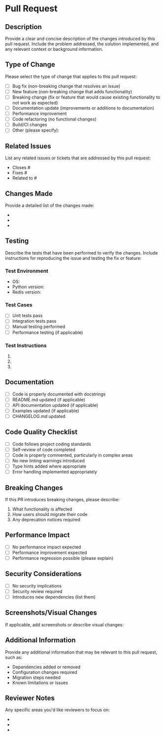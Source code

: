 # Pull Request

## Description

Provide a clear and concise description of the changes introduced by this pull request. Include the problem addressed, the solution implemented, and any relevant context or background information.

## Type of Change

Please select the type of change that applies to this pull request:

- [ ] Bug fix (non-breaking change that resolves an issue)
- [ ] New feature (non-breaking change that adds functionality)
- [ ] Breaking change (fix or feature that would cause existing functionality to not work as expected)
- [ ] Documentation update (improvements or additions to documentation)
- [ ] Performance improvement
- [ ] Code refactoring (no functional changes)
- [ ] Build/CI changes
- [ ] Other (please specify):

## Related Issues

List any related issues or tickets that are addressed by this pull request:

- Closes #
- Fixes #
- Related to #

## Changes Made

Provide a detailed list of the changes made:

-
-
-

## Testing

Describe the tests that have been performed to verify the changes. Include instructions for reproducing the issue and testing the fix or feature:

### Test Environment

- OS:
- Python version:
- Redis version:

### Test Cases
- [ ] Unit tests pass
- [ ] Integration tests pass
- [ ] Manual testing performed
- [ ] Performance testing (if applicable)

### Test Instructions

1.
2.
3.

## Documentation

- [ ] Code is properly documented with docstrings
- [ ] README.md updated (if applicable)
- [ ] API documentation updated (if applicable)
- [ ] Examples updated (if applicable)
- [ ] CHANGELOG.md updated

## Code Quality Checklist

- [ ] Code follows project coding standards
- [ ] Self-review of code completed
- [ ] Code is properly commented, particularly in complex areas
- [ ] No new linting warnings introduced
- [ ] Type hints added where appropriate
- [ ] Error handling implemented appropriately

## Breaking Changes

If this PR introduces breaking changes, please describe:

1. What functionality is affected
2. How users should migrate their code
3. Any deprecation notices required

## Performance Impact

- [ ] No performance impact expected
- [ ] Performance improvement expected
- [ ] Performance regression possible (please explain)

## Security Considerations

- [ ] No security implications
- [ ] Security review required
- [ ] Introduces new dependencies (list them)

## Screenshots/Visual Changes

If applicable, add screenshots or describe visual changes:

## Additional Information

Provide any additional information that may be relevant to this pull request, such as:
- Dependencies added or removed
- Configuration changes required
- Migration steps needed
- Known limitations or issues

## Reviewer Notes

Any specific areas you'd like reviewers to focus on:

-
-
-
